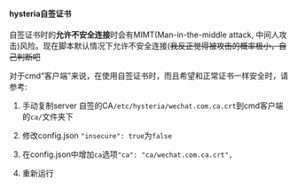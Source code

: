 #### hysteria自签证书

自签证书时的**允许不安全连接**时会有MIMT(Man-in-the-middle attack, 中间人攻击)风险。现在脚本默认情况下允许不安全连接(~~我反正觉得被攻击的概率极小，自己判断吧~~

对于cmd“客户端”来说，在使用自签证书时，而且希望和正常证书一样安全时，请参考:

1. 手动复制server 自签的CA`/etc/hysteria/wechat.com.ca.crt`到cmd客户端的`ca/`文件夹下

2. 修改config.json `"insecure": true`为`false`

3. 在config.json中增加`ca`选项`"ca": "ca/wechat.com.ca.crt",`
4. 重新运行